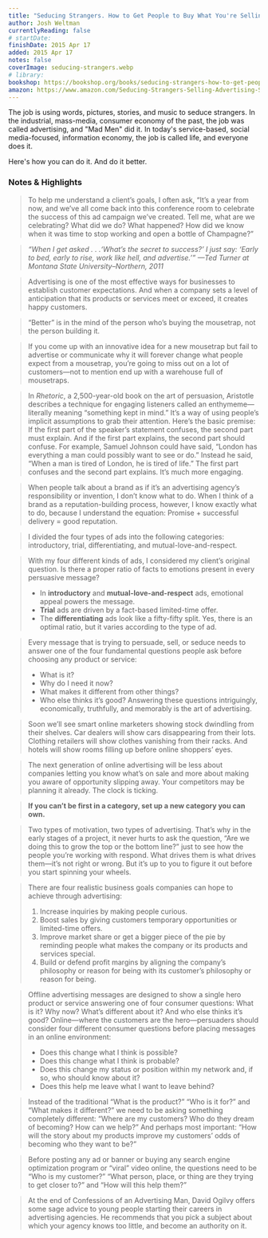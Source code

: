 ```yaml
---
title: "Seducing Strangers. How to Get People to Buy What You're Selling (The Little Black Book of Advertising Secrets)"
author: Josh Weltman
currentlyReading: false
# startDate:
finishDate: 2015 Apr 17
added: 2015 Apr 17
notes: false
coverImage: seducing-strangers.webp
# library:
bookshop: https://bookshop.org/books/seducing-strangers-how-to-get-people-to-buy-what-you-re-selling-the-little-black-book-of-advertising-secrets/9780761181750
amazon: https://www.amazon.com/Seducing-Strangers-Selling-Advertising-Secrets/dp/076118175X
--- 
```


The job is using words, pictures, stories, and music to seduce strangers. In the industrial, mass-media, consumer economy of the past, the job was called advertising, and "Mad Men" did it. In today's service-based, social media-focused, information economy, the job is called life, and everyone does it.

Here's how you can do it. And do it better.

### Notes & Highlights
> To help me understand a client’s goals, I often ask, “It’s a year from now, and we’ve all come back into this conference room to celebrate the success of this ad campaign we’ve created. Tell me, what are we celebrating? What did we do? What happened? How did we know when it was time to stop working and open a bottle of Champagne?”

> _“When I get asked . . .‘What’s the secret to success?’ I just say: ‘Early to bed, early to rise, work like hell, and advertise.’” —Ted Turner at Montana State University–Northern, 2011_

> Advertising is one of the most effective ways for businesses to establish customer expectations. And when a company sets a level of anticipation that its products or services meet or exceed, it creates happy customers.

> “Better” is in the mind of the person who’s buying the mousetrap, not the person building it.

> If you come up with an innovative idea for a new mousetrap but fail to advertise or communicate why it will forever change what people expect from a mousetrap, you’re going to miss out on a lot of customers—not to mention end up with a warehouse full of mousetraps.

> In _Rhetoric_, a 2,500-year-old book on the art of persuasion, Aristotle describes a technique for engaging listeners called an enthymeme—literally meaning “something kept in mind.” It’s a way of using people’s implicit assumptions to grab their attention. Here’s the basic premise: If the first part of the speaker’s statement confuses, the second part must explain. And if the first part explains, the second part should confuse. For example, Samuel Johnson could have said, “London has everything a man could possibly want to see or do.” Instead he said, “When a man is tired of London, he is tired of life.” The first part confuses and the second part explains. It’s much more engaging.

> When people talk about a brand as if it’s an advertising agency’s responsibility or invention, I don’t know what to do. When I think of a brand as a reputation-building process, however, I know exactly what to do, because I understand the equation: Promise + successful delivery = good reputation.

> I divided the four types of ads into the following categories: introductory, trial, differentiating, and mutual-love-and-respect.

> With my four different kinds of ads, I considered my client’s original question. Is there a proper ratio of facts to emotions present in every persuasive message?
> * In **introductory** and **mutual-love-and-respect** ads, emotional appeal powers the message.
> * **Trial** ads are driven by a fact-based limited-time offer.
> * The **differentiating** ads look like a fifty-fifty split. Yes, there is an optimal ratio, but it varies according to the type of ad.

> Every message that is trying to persuade, sell, or seduce needs to answer one of the four fundamental questions people ask before choosing any product or service:
> * What is it?
> * Why do I need it now?
> * What makes it different from other things?
> * Who else thinks it’s good?
> Answering these questions intriguingly, economically, truthfully, and memorably is the art of advertising.

> Soon we’ll see smart online marketers showing stock dwindling from their shelves. Car dealers will show cars disappearing from their lots. Clothing retailers will show clothes vanishing from their racks. And hotels will show rooms filling up before online shoppers’ eyes.

> The next generation of online advertising will be less about companies letting you know what’s on sale and more about making you aware of opportunity slipping away. Your competitors may be planning it already. The clock is ticking.

> **If you can’t be first in a category, set up a new category you can own.**

> Two types of motivation, two types of advertising. That’s why in the early stages of a project, it never hurts to ask the question, “Are we doing this to grow the top or the bottom line?” just to see how the people you’re working with respond. What drives them is what drives them—it’s not right or wrong. But it’s up to you to figure it out before you start spinning your wheels.

> There are four realistic business goals companies can hope to achieve through advertising:
> 1. Increase inquiries by making people curious.
> 2. Boost sales by giving customers temporary opportunities or limited-time offers.
> 3. Improve market share or get a bigger piece of the pie by reminding people what makes the company or its products and services special.
> 4. Build or defend profit margins by aligning the company’s philosophy or reason for being with its customer’s philosophy or reason for being.

> Offline advertising messages are designed to show a single hero product or service answering one of four consumer questions: What is it? Why now? What’s different about it? And who else thinks it’s good? Online—where the customers are the hero—persuaders should consider four different consumer questions before placing messages in an online environment:
> * Does this change what I think is possible?
> * Does this change what I think is probable?
> * Does this change my status or position within my network and, if so, who should know about it?
> * Does this help me leave what I want to leave behind?

> Instead of the traditional “What is the product?” “Who is it for?” and “What makes it different?” we need to be asking something completely different: “Where are my customers? Who do they dream of becoming? How can we help?” And perhaps most important: “How will the story about my products improve my customers’ odds of becoming who they want to be?”

> Before posting any ad or banner or buying any search engine optimization program or “viral” video online, the questions need to be “Who is my customer?” “What person, place, or thing are they trying to get closer to?” and “How will this help them?”

> At the end of Confessions of an Advertising Man, David Ogilvy offers some sage advice to young people starting their careers in advertising agencies. He recommends that you pick a subject about which your agency knows too little, and become an authority on it.  
